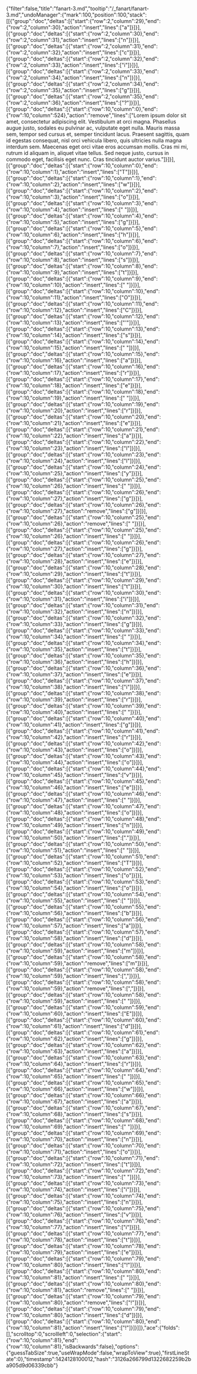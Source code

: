 {"filter":false,"title":"fanart-3.md","tooltip":"/_fanart/fanart-3.md","undoManager":{"mark":100,"position":100,"stack":[[{"group":"doc","deltas":[{"start":{"row":2,"column":29},"end":{"row":2,"column":30},"action":"insert","lines":["a"]}]}],[{"group":"doc","deltas":[{"start":{"row":2,"column":30},"end":{"row":2,"column":31},"action":"insert","lines":["n"]}]}],[{"group":"doc","deltas":[{"start":{"row":2,"column":31},"end":{"row":2,"column":32},"action":"insert","lines":["c"]}]}],[{"group":"doc","deltas":[{"start":{"row":2,"column":32},"end":{"row":2,"column":33},"action":"insert","lines":["i"]}]}],[{"group":"doc","deltas":[{"start":{"row":2,"column":33},"end":{"row":2,"column":34},"action":"insert","lines":["n"]}]}],[{"group":"doc","deltas":[{"start":{"row":2,"column":34},"end":{"row":2,"column":35},"action":"insert","lines":["g"]}]}],[{"group":"doc","deltas":[{"start":{"row":2,"column":35},"end":{"row":2,"column":36},"action":"insert","lines":["?"]}]}],[{"group":"doc","deltas":[{"start":{"row":10,"column":0},"end":{"row":10,"column":524},"action":"remove","lines":["Lorem ipsum dolor sit amet, consectetur adipiscing elit. Vestibulum at orci magna. Phasellus augue justo, sodales eu pulvinar ac, vulputate eget nulla. Mauris massa sem, tempor sed cursus et, semper tincidunt lacus. Praesent sagittis, quam id egestas consequat, nisl orci vehicula libero, quis ultricies nulla magna interdum sem. Maecenas eget orci vitae eros accumsan mollis. Cras mi mi, rutrum id aliquam in, aliquet vitae tellus. Sed neque justo, cursus in commodo eget, facilisis eget nunc. Cras tincidunt auctor varius."]}]}],[{"group":"doc","deltas":[{"start":{"row":10,"column":0},"end":{"row":10,"column":1},"action":"insert","lines":["T"]}]}],[{"group":"doc","deltas":[{"start":{"row":10,"column":1},"end":{"row":10,"column":2},"action":"insert","lines":["w"]}]}],[{"group":"doc","deltas":[{"start":{"row":10,"column":2},"end":{"row":10,"column":3},"action":"insert","lines":["o"]}]}],[{"group":"doc","deltas":[{"start":{"row":10,"column":3},"end":{"row":10,"column":4},"action":"insert","lines":[" "]}]}],[{"group":"doc","deltas":[{"start":{"row":10,"column":4},"end":{"row":10,"column":5},"action":"insert","lines":["g"]}]}],[{"group":"doc","deltas":[{"start":{"row":10,"column":5},"end":{"row":10,"column":6},"action":"insert","lines":["h"]}]}],[{"group":"doc","deltas":[{"start":{"row":10,"column":6},"end":{"row":10,"column":7},"action":"insert","lines":["o"]}]}],[{"group":"doc","deltas":[{"start":{"row":10,"column":7},"end":{"row":10,"column":8},"action":"insert","lines":["s"]}]}],[{"group":"doc","deltas":[{"start":{"row":10,"column":8},"end":{"row":10,"column":9},"action":"insert","lines":["t"]}]}],[{"group":"doc","deltas":[{"start":{"row":10,"column":9},"end":{"row":10,"column":10},"action":"insert","lines":[" "]}]}],[{"group":"doc","deltas":[{"start":{"row":10,"column":10},"end":{"row":10,"column":11},"action":"insert","lines":["O"]}]}],[{"group":"doc","deltas":[{"start":{"row":10,"column":11},"end":{"row":10,"column":12},"action":"insert","lines":["C"]}]}],[{"group":"doc","deltas":[{"start":{"row":10,"column":12},"end":{"row":10,"column":13},"action":"insert","lines":["'"]}]}],[{"group":"doc","deltas":[{"start":{"row":10,"column":13},"end":{"row":10,"column":14},"action":"insert","lines":["s"]}]}],[{"group":"doc","deltas":[{"start":{"row":10,"column":14},"end":{"row":10,"column":15},"action":"insert","lines":[" "]}]}],[{"group":"doc","deltas":[{"start":{"row":10,"column":15},"end":{"row":10,"column":16},"action":"insert","lines":["a"]}]}],[{"group":"doc","deltas":[{"start":{"row":10,"column":16},"end":{"row":10,"column":17},"action":"insert","lines":["r"]}]}],[{"group":"doc","deltas":[{"start":{"row":10,"column":17},"end":{"row":10,"column":18},"action":"insert","lines":["e"]}]}],[{"group":"doc","deltas":[{"start":{"row":10,"column":18},"end":{"row":10,"column":19},"action":"insert","lines":[" "]}]}],[{"group":"doc","deltas":[{"start":{"row":10,"column":19},"end":{"row":10,"column":20},"action":"insert","lines":["r"]}]}],[{"group":"doc","deltas":[{"start":{"row":10,"column":20},"end":{"row":10,"column":21},"action":"insert","lines":["e"]}]}],[{"group":"doc","deltas":[{"start":{"row":10,"column":21},"end":{"row":10,"column":22},"action":"insert","lines":["a"]}]}],[{"group":"doc","deltas":[{"start":{"row":10,"column":22},"end":{"row":10,"column":23},"action":"insert","lines":["l"]}]}],[{"group":"doc","deltas":[{"start":{"row":10,"column":23},"end":{"row":10,"column":24},"action":"insert","lines":["l"]}]}],[{"group":"doc","deltas":[{"start":{"row":10,"column":24},"end":{"row":10,"column":25},"action":"insert","lines":["y"]}]}],[{"group":"doc","deltas":[{"start":{"row":10,"column":25},"end":{"row":10,"column":26},"action":"insert","lines":[" "]}]}],[{"group":"doc","deltas":[{"start":{"row":10,"column":26},"end":{"row":10,"column":27},"action":"insert","lines":["g"]}]}],[{"group":"doc","deltas":[{"start":{"row":10,"column":26},"end":{"row":10,"column":27},"action":"remove","lines":["g"]}]}],[{"group":"doc","deltas":[{"start":{"row":10,"column":25},"end":{"row":10,"column":26},"action":"remove","lines":[" "]}]}],[{"group":"doc","deltas":[{"start":{"row":10,"column":25},"end":{"row":10,"column":26},"action":"insert","lines":[" "]}]}],[{"group":"doc","deltas":[{"start":{"row":10,"column":26},"end":{"row":10,"column":27},"action":"insert","lines":["g"]}]}],[{"group":"doc","deltas":[{"start":{"row":10,"column":27},"end":{"row":10,"column":28},"action":"insert","lines":["e"]}]}],[{"group":"doc","deltas":[{"start":{"row":10,"column":28},"end":{"row":10,"column":29},"action":"insert","lines":["t"]}]}],[{"group":"doc","deltas":[{"start":{"row":10,"column":29},"end":{"row":10,"column":30},"action":"insert","lines":["t"]}]}],[{"group":"doc","deltas":[{"start":{"row":10,"column":30},"end":{"row":10,"column":31},"action":"insert","lines":["i"]}]}],[{"group":"doc","deltas":[{"start":{"row":10,"column":31},"end":{"row":10,"column":32},"action":"insert","lines":["n"]}]}],[{"group":"doc","deltas":[{"start":{"row":10,"column":32},"end":{"row":10,"column":33},"action":"insert","lines":["g"]}]}],[{"group":"doc","deltas":[{"start":{"row":10,"column":33},"end":{"row":10,"column":34},"action":"insert","lines":[" "]}]}],[{"group":"doc","deltas":[{"start":{"row":10,"column":34},"end":{"row":10,"column":35},"action":"insert","lines":["t"]}]}],[{"group":"doc","deltas":[{"start":{"row":10,"column":35},"end":{"row":10,"column":36},"action":"insert","lines":["h"]}]}],[{"group":"doc","deltas":[{"start":{"row":10,"column":36},"end":{"row":10,"column":37},"action":"insert","lines":["e"]}]}],[{"group":"doc","deltas":[{"start":{"row":10,"column":37},"end":{"row":10,"column":38},"action":"insert","lines":["i"]}]}],[{"group":"doc","deltas":[{"start":{"row":10,"column":38},"end":{"row":10,"column":39},"action":"insert","lines":["r"]}]}],[{"group":"doc","deltas":[{"start":{"row":10,"column":39},"end":{"row":10,"column":40},"action":"insert","lines":[" "]}]}],[{"group":"doc","deltas":[{"start":{"row":10,"column":40},"end":{"row":10,"column":41},"action":"insert","lines":["g"]}]}],[{"group":"doc","deltas":[{"start":{"row":10,"column":41},"end":{"row":10,"column":42},"action":"insert","lines":["r"]}]}],[{"group":"doc","deltas":[{"start":{"row":10,"column":42},"end":{"row":10,"column":43},"action":"insert","lines":["o"]}]}],[{"group":"doc","deltas":[{"start":{"row":10,"column":43},"end":{"row":10,"column":44},"action":"insert","lines":["o"]}]}],[{"group":"doc","deltas":[{"start":{"row":10,"column":44},"end":{"row":10,"column":45},"action":"insert","lines":["v"]}]}],[{"group":"doc","deltas":[{"start":{"row":10,"column":45},"end":{"row":10,"column":46},"action":"insert","lines":["e"]}]}],[{"group":"doc","deltas":[{"start":{"row":10,"column":46},"end":{"row":10,"column":47},"action":"insert","lines":[" "]}]}],[{"group":"doc","deltas":[{"start":{"row":10,"column":47},"end":{"row":10,"column":48},"action":"insert","lines":["o"]}]}],[{"group":"doc","deltas":[{"start":{"row":10,"column":48},"end":{"row":10,"column":49},"action":"insert","lines":["n"]}]}],[{"group":"doc","deltas":[{"start":{"row":10,"column":49},"end":{"row":10,"column":50},"action":"insert","lines":["."]}]}],[{"group":"doc","deltas":[{"start":{"row":10,"column":50},"end":{"row":10,"column":51},"action":"insert","lines":[" "]}]}],[{"group":"doc","deltas":[{"start":{"row":10,"column":51},"end":{"row":10,"column":52},"action":"insert","lines":["T"]}]}],[{"group":"doc","deltas":[{"start":{"row":10,"column":52},"end":{"row":10,"column":53},"action":"insert","lines":["o"]}]}],[{"group":"doc","deltas":[{"start":{"row":10,"column":53},"end":{"row":10,"column":54},"action":"insert","lines":["o"]}]}],[{"group":"doc","deltas":[{"start":{"row":10,"column":54},"end":{"row":10,"column":55},"action":"insert","lines":[" "]}]}],[{"group":"doc","deltas":[{"start":{"row":10,"column":55},"end":{"row":10,"column":56},"action":"insert","lines":["b"]}]}],[{"group":"doc","deltas":[{"start":{"row":10,"column":56},"end":{"row":10,"column":57},"action":"insert","lines":["a"]}]}],[{"group":"doc","deltas":[{"start":{"row":10,"column":57},"end":{"row":10,"column":58},"action":"insert","lines":["d"]}]}],[{"group":"doc","deltas":[{"start":{"row":10,"column":58},"end":{"row":10,"column":59},"action":"insert","lines":["m"]}]}],[{"group":"doc","deltas":[{"start":{"row":10,"column":58},"end":{"row":10,"column":59},"action":"remove","lines":["m"]}]}],[{"group":"doc","deltas":[{"start":{"row":10,"column":58},"end":{"row":10,"column":59},"action":"insert","lines":[","]}]}],[{"group":"doc","deltas":[{"start":{"row":10,"column":58},"end":{"row":10,"column":59},"action":"remove","lines":[","]}]}],[{"group":"doc","deltas":[{"start":{"row":10,"column":58},"end":{"row":10,"column":59},"action":"insert","lines":[" "]}]}],[{"group":"doc","deltas":[{"start":{"row":10,"column":59},"end":{"row":10,"column":60},"action":"insert","lines":["E"]}]}],[{"group":"doc","deltas":[{"start":{"row":10,"column":60},"end":{"row":10,"column":61},"action":"insert","lines":["d"]}]}],[{"group":"doc","deltas":[{"start":{"row":10,"column":61},"end":{"row":10,"column":62},"action":"insert","lines":["g"]}]}],[{"group":"doc","deltas":[{"start":{"row":10,"column":62},"end":{"row":10,"column":63},"action":"insert","lines":["a"]}]}],[{"group":"doc","deltas":[{"start":{"row":10,"column":63},"end":{"row":10,"column":64},"action":"insert","lines":["r"]}]}],[{"group":"doc","deltas":[{"start":{"row":10,"column":64},"end":{"row":10,"column":65},"action":"insert","lines":[" "]}]}],[{"group":"doc","deltas":[{"start":{"row":10,"column":65},"end":{"row":10,"column":66},"action":"insert","lines":["w"]}]}],[{"group":"doc","deltas":[{"start":{"row":10,"column":66},"end":{"row":10,"column":67},"action":"insert","lines":["a"]}]}],[{"group":"doc","deltas":[{"start":{"row":10,"column":67},"end":{"row":10,"column":68},"action":"insert","lines":["s"]}]}],[{"group":"doc","deltas":[{"start":{"row":10,"column":68},"end":{"row":10,"column":69},"action":"insert","lines":[" "]}]}],[{"group":"doc","deltas":[{"start":{"row":10,"column":69},"end":{"row":10,"column":70},"action":"insert","lines":["n"]}]}],[{"group":"doc","deltas":[{"start":{"row":10,"column":70},"end":{"row":10,"column":71},"action":"insert","lines":["o"]}]}],[{"group":"doc","deltas":[{"start":{"row":10,"column":71},"end":{"row":10,"column":72},"action":"insert","lines":["t"]}]}],[{"group":"doc","deltas":[{"start":{"row":10,"column":72},"end":{"row":10,"column":73},"action":"insert","lines":[" "]}]}],[{"group":"doc","deltas":[{"start":{"row":10,"column":73},"end":{"row":10,"column":74},"action":"insert","lines":["i"]}]}],[{"group":"doc","deltas":[{"start":{"row":10,"column":74},"end":{"row":10,"column":75},"action":"insert","lines":["n"]}]}],[{"group":"doc","deltas":[{"start":{"row":10,"column":75},"end":{"row":10,"column":76},"action":"insert","lines":["v"]}]}],[{"group":"doc","deltas":[{"start":{"row":10,"column":76},"end":{"row":10,"column":77},"action":"insert","lines":["i"]}]}],[{"group":"doc","deltas":[{"start":{"row":10,"column":77},"end":{"row":10,"column":78},"action":"insert","lines":["t"]}]}],[{"group":"doc","deltas":[{"start":{"row":10,"column":78},"end":{"row":10,"column":79},"action":"insert","lines":["e"]}]}],[{"group":"doc","deltas":[{"start":{"row":10,"column":79},"end":{"row":10,"column":80},"action":"insert","lines":["!"]}]}],[{"group":"doc","deltas":[{"start":{"row":10,"column":80},"end":{"row":10,"column":81},"action":"insert","lines":[" "]}]}],[{"group":"doc","deltas":[{"start":{"row":10,"column":80},"end":{"row":10,"column":81},"action":"remove","lines":[" "]}]}],[{"group":"doc","deltas":[{"start":{"row":10,"column":79},"end":{"row":10,"column":80},"action":"remove","lines":["!"]}]}],[{"group":"doc","deltas":[{"start":{"row":10,"column":79},"end":{"row":10,"column":80},"action":"insert","lines":["d"]}]}],[{"group":"doc","deltas":[{"start":{"row":10,"column":80},"end":{"row":10,"column":81},"action":"insert","lines":["!"]}]}]]},"ace":{"folds":[],"scrolltop":0,"scrollleft":0,"selection":{"start":{"row":10,"column":81},"end":{"row":10,"column":81},"isBackwards":false},"options":{"guessTabSize":true,"useWrapMode":false,"wrapToView":true},"firstLineState":0},"timestamp":1424128100012,"hash":"3126a266799d1322682259b2ba905d9d06339cbb"}